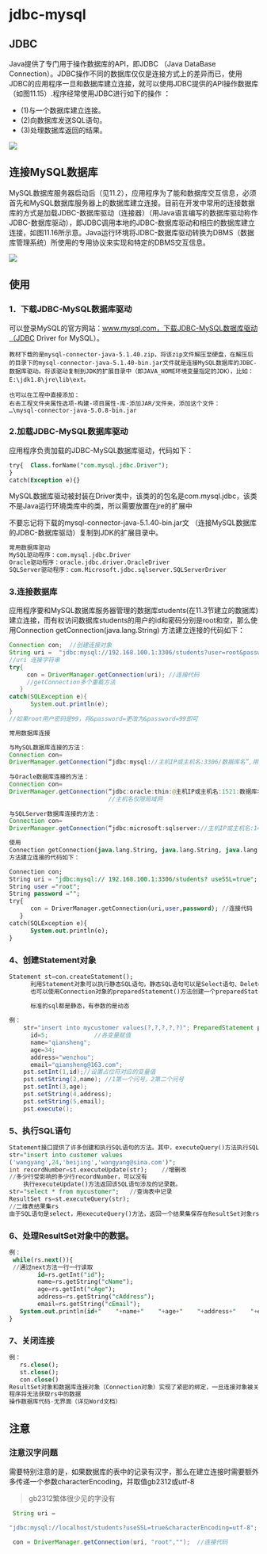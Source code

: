 # jdbc-mysql

## JDBC

Java提供了专门用于操作数据库的API，即JDBC （Java DataBase Connection）。JDBC操作不同的数据库仅仅是连接方式上的差异而已，使用JDBC的应用程序一旦和数据库建立连接，就可以使用JDBC提供的API操作数据库（如图11.15）.程序经常使用JDBC进行如下的操作 ：

+  (1)与一个数据库建立连接。
+  (2)向数据库发送SQL语句。
+  (3)处理数据库返回的结果。

![](https://raw.githubusercontent.com/ZanderZhao/images/master/img2019/20191128155804.png)

## 连接MySQL数据库

MySQL数据库服务器启动后（见11.2），应用程序为了能和数据库交互信息，必须首先和MySQL数据库服务器上的数据库建立连接。目前在开发中常用的连接数据库的方式是加载JDBC-数据库驱动（连接器）（用Java语言编写的数据库驱动称作JDBC-数据库驱动），即JDBC调用本地的JDBC-数据库驱动和相应的数据库建立连接，如图11.16所示意。Java运行环境将JDBC-数据库驱动转换为DBMS（数据库管理系统）所使用的专用协议来实现和特定的DBMS交互信息。

![](https://raw.githubusercontent.com/ZanderZhao/images/master/img2019/20191128155935.png)

## 使用

### 1．下载JDBC-MySQL数据库驱动

可以登录MySQL的官方网站：www.mysql.com，下载JDBC-MySQL数据库驱动（JDBC Driver for MySQL）。

```
教材下载的是mysql-connector-java-5.1.40.zip，将该zip文件解压至硬盘，在解压后的目录下的mysql-connector-java-5.1.40-bin.jar文件就是连接MySQL数据库的JDBC-数据库驱动。将该驱动复制到JDK的扩展目录中（即JAVA_HOME环境变量指定的JDK），比如：E:\jdk1.8\jre\lib\ext。

```



```
也可以在工程中直接添加：
右击工程文件夹属性选项-构建-项目属性-库-添加JAR/文件夹，添加这个文件：
…\mysql-connector-java-5.0.8-bin.jar

```



### 2.加载JDBC-MySQL数据库驱动



应用程序负责加载的JDBC-MySQL数据库驱动，代码如下：

```sql
try{  Class.forName("com.mysql.jdbc.Driver");
}
catch(Exception e){}
```
MySQL数据库驱动被封装在Driver类中，该类的的包名是com.mysql.jdbc，该类不是Java运行环境类库中的类，所以需要放置在jre的扩展中


不要忘记将下载的mysql-connector-java-5.1.40-bin.jar文
（连接MySQL数据库的JDBC-数据库驱动）复制到JDK的扩展目录中。

```sql
常用数据库驱动
MySQL驱动程序：com.mysql.jdbc.Driver
Oracle驱动程序：oracle.jdbc.driver.OracleDriver 
SQLServer驱动程序：com.Microsoft.jdbc.sqlserver.SQLServerDriver
```



### 3.连接数据库

应用程序要和MySQL数据库服务器管理的数据库students(在11.3节建立的数据库)建立连接，而有权访问数据库students的用户的id和密码分别是root和空，那么使用Connection getConnection(java.lang.String) 方法建立连接的代码如下：

```java
Connection con;  //创建连接对象
String uri =  "jdbc:mysql://192.168.100.1:3306/students?user=root&password=&useSSL=true";
//uri 连接字符串
try{
     con = DriverManager.getConnection(uri); //连接代码
     //getConnection多个重载方法
   }
catch(SQLException e){
      System.out.println(e);
}
//如果root用户密码是99，将&password=更改为&password=99即可

```



```java
常用数据库连接

与MySQL数据库连接的方法：
Connection con=
DriverManager.getConnection(“jdbc:mysql://主机IP或主机名:3306/数据库名”,用户名，密码);
                            
与Oracle数据库连接的方法：
Connection con= 
DriverManager.getConnection(“jdbc:oracle:thin:@主机IP或主机名:1521:数据库名”,用户名,密码);
                            //主机名仅限局域网
                            
与SQLServer数据库连接的方法：
Connection con=
DriverManager.getConnection(“jdbc:microsoft:sqlserver://主机IP或主机名:1433:数据库名”,用户名,密码);
```



```sql
使用
Connection getConnection(java.lang.String, java.lang.String, java.lang.String)
方法建立连接的代码如下：

Connection con;
String uri = "jdbc:mysql:// 192.168.100.1:3306/students? useSSL=true";
String user ="root";
String password ="";
try{  
      con = DriverManager.getConnection(uri,user,password); //连接代码
   }
catch(SQLException e){
      System.out.println(e);
}
```



### 4、创建Statement对象

```sql
Statement st=con.createStatement(); 
      利用Statement对象可以执行静态SQL语句，静态SQL语句可以是Select语句、Delete语句、Update语句和Insert语句。
      也可以使用Connection对象的preparedStatement()方法创建一个preparedStatement对象，用于执行动态SQL语句。动态SQL语句用“？”作为所有动态参数的占位符，先进行预编译，当给占位符所在的变量赋值后，再执行该动态SQL语句。 
      
      标准的sql都是静态，有参数的是动态
```



```java
例：
    str="insert into mycustomer values(?,?,?,?,?)"; PreparedStatement pst=con.prepareStatement(str); 
      id=5;             //各变量赋值
      name="qiansheng";   
      age=34;
      address="wenzhou";
      email="qiansheng@163.com";
    pst.setInt(1,id);//设置占位符对应的变量值
    pst.setString(2,name); //1第一个问号，2第二个问号
    pst.setInt(3,age); 
    pst.setString(4,address);               
    pst.setString(5,email); 
    pst.execute(); 


```



### 5、执行SQL语句

```sql
Statement接口提供了许多创建和执行SQL语句的方法。其中，executeQuery()方法执行SQL select语句，返回包含满足指定SQL语句条件的记录组成的结果集；executeUpdate()方法执行SQL的更新语句，包括Update语句、Delete语句和Insert语句。例：
str="insert into customer values
('wangyang',24,'beijing','wangyang@sina.com')";
int recordNumber=st.executeUpdate(str);    //增删改
//多少行受影响的多少行recordNumber，可以没有
    执行executeUpdate()方法返回该SQL语句涉及的记录数。
str="select * from mycustomer";   //查询表中记录
ResultSet rs=st.executeQuery(str);  
//二维表结果集rs
由于SQL语句是select，用executeQuery()方法，返回一个结果集保存在ResultSet对象rs中。
```



### 6、处理ResultSet对象中的数据。

```sql
例：
 while(rs.next()){
 //通过next方法一行一行读取
        id=rs.getInt("id");
        name=rs.getString("cName");
        age=rs.getInt("cAge");
        address=rs.getString("cAddress");
        email=rs.getString("cEmail");
   System.out.println(id+"    "+name+"    "+age+"    "+address+"    "+email); 
}
```



### 7、关闭连接

```sql
例：
   rs.close();
   st.close();
   con.close() 
ResultSet对象和数据库连接对象（Connection对象）实现了紧密的绑定，一旦连接对象被关闭，ResultSet对象中的数据立刻消失。
程序将无法获取rs中的数据
操作数据库代码-无界面（详见Word文档）

```



## 注意

### 注意汉字问题

需要特别注意的是，如果数据库的表中的记录有汉字，那么在建立连接时需要额外多传递一个参数characterEncoding，并取值gb2312或utf-8

>gb2312繁体很少见的字没有

```java
 String uri = 

"jdbc:mysql://localhost/students?useSSL=true&characterEncoding=utf-8";

 con = DriverManager.getConnection(uri, "root","");  //连接代码

```



 

















































